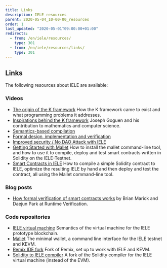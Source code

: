 ```yaml
---
title: Links
description: IELE resources
parent: 2020-05-04_10-00-00_resources
order: 1
last_updated: "2020-05-01T09:00:00+01:00"
redirects:
  - from: /en/iele/resources/
    type: 301
  - from: /en/iele/resources/links/
    type: 301
---
```

## Links

The following resources about IELE are available:

### Videos

* [The origin of the K framework](https://www.youtube.com/watch?v=Hq-hvaD6NSA) How the K framework came to exist and what programming problems it addresses.
* [Inspirations behind the K framework](https://www.youtube.com/watch?v=6utib2mqEIM) Joseph Goguen and his contribution to mathematics and computer science.
* [Semantics-based compilation](https://www.youtube.com/watch?v=x_xm69gd3fE)
* [Formal design, implementation and verification](https://www.youtube.com/watch?v=ip9ihbMI07U)
* [Improved security / No DAO Attack with IELE](https://www.youtube.com/watch?v=jz5gu4keU9U)
* [Getting Started with Mallet](https://www.youtube.com/watch?v=Tp4Z0RbjSa8) How to install the mallet command-line tool, and how to use it to compile, deploy and test smart contracts written in Solidity on the IELE-Testnet.
* [Smart Contracts in IELE](https://www.youtube.com/watch?v=Gi4Zrvu3bVE) How to compile a simple Solidity contract to IELE, optimize the resulting IELE by hand and then deploy and test the contract, all using the Mallet command-line tool.

### Blog posts

* [How formal verification of smart contracts works](https://runtimeverification.com/blog/how-formal-verification-of-smart-contracts-works/) by Brian Marick and Daejun Park at Runtime Verification.

### Code repositories

* [IELE virtual machine](https://github.com/runtimeverification/iele-semantics) Semantics of the virtual machine for the IELE prototype blockchain.
* [Mallet](https://github.com/input-output-hk/mallet) The minimal wallet, a command line interface for the IELE testnet and KEVM.
* [Remix IDE fork](https://github.com/input-output-hk/remix-ide) Fork of Remix, set up to work with IELE and KEVM.
* [Solidity to IELE compiler](https://github.com/runtimeverification/solidity) A fork of the Solidity compiler for the IELE virtual machine (instead of the EVM).
